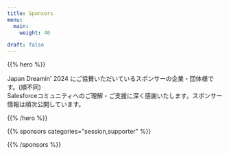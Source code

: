 ```yaml
---
title: Sponsors
menu:
  main:
    weight: 40

draft: false
---
```


{{% hero %}}

Japan Dreamin' 2024 にご協賛いただいているスポンサーの企業・団体様です。(順不同) <br/>Salesforceコミュニティへのご理解・ご支援に深く感謝いたします。スポンサー情報は順次公開しています。

{{% /hero %}}

{{% sponsors categories="session,supporter" %}}

<!-- Parteners list -->

{{% /sponsors %}}
